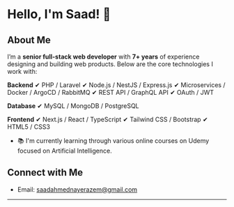 # Hello, I'm Saad! 👋

## About Me

I’m a **senior full-stack web developer** with **7+ years** of experience designing and building web products. Below are the core technologies I work with:

**Backend**
✔ PHP / Laravel
✔ Node.js / NestJS / Express.js
✔ Microservices / Docker / ArgoCD / RabbitMQ
✔ REST API / GraphQL API
✔ OAuth / JWT

**Database**
✔ MySQL / MongoDB / PostgreSQL

**Frontend**
✔ Next.js / React / TypeScript
✔ Tailwind CSS / Bootstrap
✔ HTML5 / CSS3

- 📚 I'm currently learning through various online courses on Udemy focused on Artificial Intelligence.

## Connect with Me
- Email: [saadahmednayerazem@gmail.com](mailto:saadahmednayerazem@gmail.com)
---
